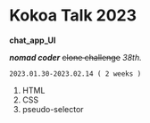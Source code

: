 # Kokoa Talk 2023

**chat_app_UI**

***nomad coder*** ~~clone challenge~~ *38th.*

`2023.01.30-2023.02.14 ( 2 weeks )`


1. HTML
2. CSS
  3. pseudo-selector
